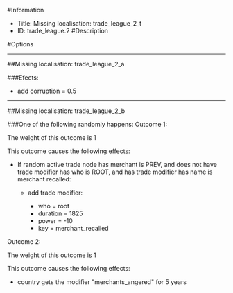 #Information
 - Title: Missing localisation: trade_league_2_t
 - ID: trade_league.2
#Description

#Options

___
##Missing localisation: trade_league_2_a

###Efects:<ul><li>add corruption = 0.5</li></ul>

___
##Missing localisation: trade_league_2_b

###One of the following randomly happens:
Outcome 1:

The weight of this outcome is 1

This outcome causes the following effects:<ul><li>If random active trade node has merchant is PREV, and does not have trade modifier has who is ROOT, and has trade modifier has name is merchant recalled:</li><ul><li>add trade modifier:</li><ul><li>who = root</li><li>duration = 1825</li><li>power = -10</li><li>key = merchant_recalled</li></ul></ul></ul>
Outcome 2:

The weight of this outcome is 1

This outcome causes the following effects:<ul><li>country gets the modifier "merchants_angered" for 5 years</li></ul>
